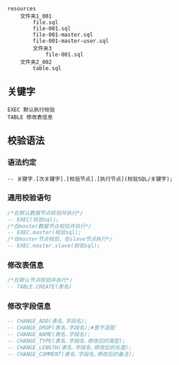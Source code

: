 ```text
resources
    文件夹1_001
        file.sql
        file-001.sql
        file-001-master.sql
        file-001-master-user.sql
        文件夹3
            file-001.sql
    文件夹2_002
        table.sql
```
## 关键字
```
EXEC 默认执行校验
TABLE 修改表信息
```

## 校验语法
### 语法约定
```
-- 关键字.[次关键字].[校验节点].[执行节点](校验SQL/关键字);
```
### 通用校验语句
```sql
/*在默认数据节点校验并执行*/
-- EXEC(校验sql);
/*在master数据节点校验并执行*/
-- EXEC.master(校验sql);
/*在master节点校验，在slave节点执行*/
-- EXEC.master.slave(校验sql);
```

### 修改表信息
```sql
/*在默认节点校验并执行*/
-- TABLE.CREATE(表名)
```
### 修改字段信息
```sql
-- CHANGE_ADD(表名.字段名);
-- CHANGE_DROP(表名.字段名);#暂不适配
-- CHANGE_NAME(表名.字段名);
-- CHANGE_TYPE(表名.字段名.修改后的类型);
-- CHANGE_LENGTH(表名.字段名.修改后的长度);
-- CHANGE_COMMENT(表名.字段名.修改后的备注);
```
